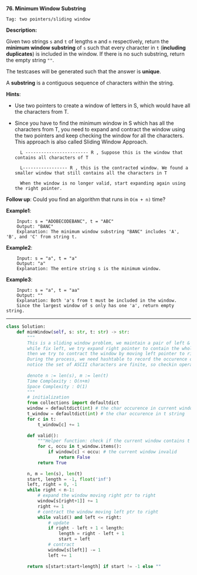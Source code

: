 **76. Minimum Window Substring**

```Tag: two pointers/sliding window```

**Description:**

Given two strings ```s``` and ```t``` of lengths ```m``` and ```n``` respectively, return the **minimum window substring** of ```s``` such that every character in ```t``` (**including duplicates**) is included in the window. If there is no such substring, return the empty string ```""```.

The testcases will be generated such that the answer is **unique**.

A **substring** is a contiguous sequence of characters within the string.

**Hints**:

+ Use two pointers to create a window of letters in S, which would have all the characters from T.

+ Since you have to find the minimum window in S which has all the characters from T, you need to expand and contract the window using the two pointers and keep checking the window for all the characters. This approach is also called Sliding Window Approach. 

        L ------------------------ R , Suppose this is the window that contains all characters of T 
                          
        L----------------- R , this is the contracted window. We found a smaller window that still contains all the characters in T

        When the window is no longer valid, start expanding again using the right pointer. 

**Follow up**: Could you find an algorithm that runs in ```O(m + n)``` time?

**Example1**:

        Input: s = "ADOBECODEBANC", t = "ABC"
        Output: "BANC"
        Explanation: The minimum window substring "BANC" includes 'A', 'B', and 'C' from string t.

**Example2**:

        Input: s = "a", t = "a"
        Output: "a"
        Explanation: The entire string s is the minimum window.
        
**Example3**:

        Input: s = "a", t = "aa"
        Output: ""
        Explanation: Both 'a's from t must be included in the window.
        Since the largest window of s only has one 'a', return empty string.



-----------

```python
class Solution:
    def minWindow(self, s: str, t: str) -> str:
        """
        This is a sliding window problem, we maintain a pair of left & right pointers
        while fix left, we try expand right pointer to contain the whole t string
        then we try to contract the window by moving left pointer to right
        During the process, we need hashtable to record the occurence of characters in t
        notice the set of ASCII characters are finite, so checkin operating is O(1) operation
        
        denote n := len(s), m := len(t)
        Time Complexity : O(n+m)
        Space Complexity : O(1)
        """
        # initialization
        from collections import defaultdict
        window = defaultdict(int) # the char occurence in current window
        t_window = defaultdict(int) # the char occurence in t string
        for c in t:
            t_window[c] += 1
        
        def valid():
            """Helper function: check if the current window contains t string"""
            for c, occu in t_window.items():
                if window[c] < occu: # the current window invalid
                    return False
            return True
        
        n, m = len(s), len(t)
        start, length = -1, float('inf')
        left, right = 0, -1
        while right < n-1:
            # expand the window moving right ptr to right
            window[s[right+1]] += 1
            right += 1
            # contract the window moving left ptr to right
            while valid() and left <= right:
                # update 
                if right - left + 1 < length:
                    length = right - left + 1
                    start = left
                # contract
                window[s[left]] -= 1
                left += 1
        
        return s[start:start+length] if start != -1 else ""
```
